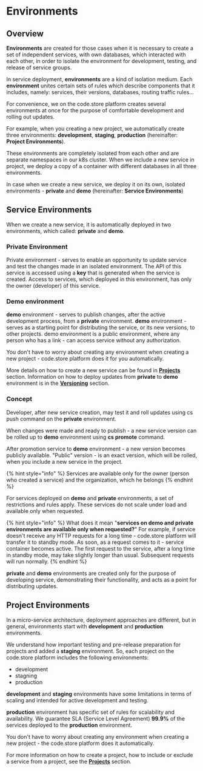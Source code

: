 # Environments

## Overview

**Environments** are created for those cases when it is necessary to create a set of independent services, with own databases, which interacted with each other, in order to isolate the environment for development, testing, and release of service groups.

In service deployment, **environments** are a kind of isolation medium. Each **environment** unites certain sets of rules which describe components that it includes, namely: services, their versions, databases, routing traffic rules... 

For convenience, we on the code.store platform creates several environments at once for the purpose of comfortable development and rolling out updates.

For example, when you creating a new project, we automatically create three environments: **development**, **staging**, **production** \(hereinafter: **Project Environments**\). 

These environments are completely isolated from each other and are separate namespaces in our k8s cluster. When we include a new service in project, we deploy a copy of a container with different databases in all three environments. 

In case when we create a new service, we deploy it on its own, isolated environments - **private** and **demo** \(hereinafter: **Service Environments**\)

## Service Environments

When we create a new service, it is automatically deployed in two environments, which called: **private** and **demo**.

### Private Environment

Private environment - serves to enable an opportunity to update service and test the changes made in an isolated environment. The API of this service is accessed using a **key** that is generated when the service is created. Access to services, which deployed in this environment, has only the owner \(developer\) of this service. 

### **Demo environment**

**demo** environment - serves to publish changes, after the active development process, from a **private** environment. **demo** environment - serves as a starting point for distributing the service, or its new versions, to other projects. demo environment is a public environment, where any person who has a link - can access service without any authorization.

You don't have to worry about creating any environment when creating a new project - code.store platform does it for you automatically.

More details on how to create a new service can be found in [**Projects**](projects.md) section. Information on how to deploy updates from **private** to **demo** environment is in the [**Versioning**](versioning.md) section.

### Concept

Developer, after new service creation, may test it and roll updates using cs push command on the **private** environment. 

When changes were made and ready to publish - a new service version can be rolled up to **demo** environment using **cs promote** command.

After promotion service to **demo** environment - a new version becomes publicly available. "Public" version - is an exact version, which will be rolled, when you include a new service in the project. 

{% hint style="info" %}
Services are available only for the owner \(person who created a service\) and the organization, which he belongs
{% endhint %}

For services deployed on **demo** and **private** environments, a set of restrictions and rules apply. These services do not scale under load and available only when requested. 

{% hint style="info" %}
What does it mean "**services on demo and private environments are available only when requested?**" For example, if service doesn't receive any HTTP requests for a long time - code.store platform will transfer it to standby mode. As soon, as a request comes to it - service container becomes active. The first request to the service, after a long time in standby mode, may take slightly longer than usual. Subsequent requests will run normally.
{% endhint %}

**private** and **demo** environments are created only for the purpose of developing service, demonstrating their functionality, and acts as a point for distributing updates.

## Project Environments

In a micro-service architecture, deployment approaches are different, but in general, environments start with **development** and **production** environments.

We understand how important testing and pre-release preparation for projects and added a **staging** environment. So, each project on the code.store platform includes the following environments: 

* development
* stagning
* production

**development** and **staging** environments have some limitations in terms of scaling and intended for active development and testing.

**production** environment has specific set of rules for scalability and availability. We guarantee SLA \(Service Level Agreement\) **99.9%** of the services deployed to the **production** environment.

You don't have to worry about creating any environment when creating a new project - the code.store platform does it automatically.

For more information on how to create a project, how to include or exclude a service from a project, see the [**Projects**](projects.md) section.







